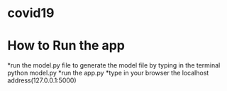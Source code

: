 # covid19
# How to Run the app
*run the model.py file to generate the model file by typing in the terminal 
python model.py
*run the app.py 
*type in your browser the localhost address(127.0.0.1:5000) 
